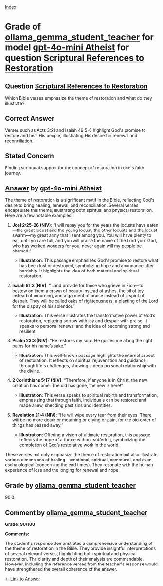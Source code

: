 
[Index](../../../../index.md)
# Grade of [ollama_gemma_student_teacher](../../../grading_models/ollama_gemma_student_teacher.md) for model [gpt-4o-mini Atheist](../../../answering_models/gpt-4o-mini_Atheist.md) for question [Scriptural References to Restoration](../../../questions/Scriptural_References_to_Restoration.md)

## Question [Scriptural References to Restoration](../../../questions/Scriptural_References_to_Restoration.md)
Which Bible verses emphasize the theme of restoration and what do they illustrate?

## Correct Answer
Verses such as Acts 3:21 and Isaiah 49:5-6 highlight God's promise to restore and heal His people, illustrating His desire for renewal and reconciliation.

## Stated Concern
Finding scriptural support for the concept of restoration in one's faith journey.

## [Answer](../Scriptural_References_to_Restoration.md) by [gpt-4o-mini Atheist](../../../answering_models/gpt-4o-mini_Atheist.md)
The theme of restoration is a significant motif in the Bible, reflecting God's desire to bring healing, renewal, and reconciliation. Several verses encapsulate this theme, illustrating both spiritual and physical restoration. Here are a few notable examples:

1. **Joel 2:25-26 (NIV)**: “I will repay you for the years the locusts have eaten—the great locust and the young locust, the other locusts and the locust swarm—my great army that I sent among you. You will have plenty to eat, until you are full, and you will praise the name of the Lord your God, who has worked wonders for you; never again will my people be shamed.”

   - **Illustration**: This passage emphasizes God's promise to restore what has been lost or destroyed, symbolizing hope and abundance after hardship. It highlights the idea of both material and spiritual restoration.

2. **Isaiah 61:3 (NIV)**: “...and provide for those who grieve in Zion—to bestow on them a crown of beauty instead of ashes, the oil of joy instead of mourning, and a garment of praise instead of a spirit of despair. They will be called oaks of righteousness, a planting of the Lord for the display of his splendor.”

   - **Illustration**: This verse illustrates the transformative power of God’s restoration, replacing sorrow with joy and despair with praise. It speaks to personal renewal and the idea of becoming strong and resilient.

3. **Psalm 23:3 (NIV)**: “He restores my soul. He guides me along the right paths for his name’s sake.”

   - **Illustration**: This well-known passage highlights the internal aspect of restoration. It reflects on spiritual rejuvenation and guidance through life's challenges, showing a deep personal relationship with the divine.

4. **2 Corinthians 5:17 (NIV)**: “Therefore, if anyone is in Christ, the new creation has come: The old has gone, the new is here!”

   - **Illustration**: This verse speaks to spiritual rebirth and transformation, emphasizing that through faith, individuals can be restored and made anew, shedding past sins and identities.

5. **Revelation 21:4 (NIV)**: “He will wipe every tear from their eyes. There will be no more death or mourning or crying or pain, for the old order of things has passed away.”

   - **Illustration**: Offering a vision of ultimate restoration, this passage reflects the hope of a future without suffering, symbolizing the completion of God’s restorative work in the world.

These verses not only emphasize the theme of restoration but also illustrate various dimensions of healing—emotional, spiritual, communal, and even eschatological (concerning the end times). They resonate with the human experience of loss and the longing for renewal and hope.

## Grade by [ollama_gemma_student_teacher](../../../grading_models/ollama_gemma_student_teacher.md)
90.0

## Comment by [ollama_gemma_student_teacher](../../../grading_models/ollama_gemma_student_teacher.md)
**Grade: 90/100**

**Comments:**

The student's response demonstrates a comprehensive understanding of the theme of restoration in the Bible. They provide insightful interpretations of several relevant verses, highlighting both spiritual and physical restoration. The clarity and depth of their analysis are commendable. However, including the reference verses from the teacher's response would have strengthened the overall coherence of the answer.

[&lt;- Link to Answer](../Scriptural_References_to_Restoration.md)

